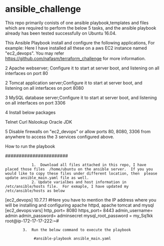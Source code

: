 # ansible_challenge

  This repo primarily conists of one ansible playbook,templates and files which are required to perform the below 5 tasks, and the ansible playbook already has been tested successfully on Ubuntu 16.04. 

  This Ansible Playbook install and configure the following applications, For example: Here  I have installed all these on a aws EC2  instance named "ec2_devops".  You may refer https://github.com/nafasm/terraform_challenge for more information. 

2 Apache webserver; Configure it to start at server boot, and listening on all interfaces on port 80

2 Tomcat application server;Configure it to start at server boot, and listening on all interfaces on port 8080

3 MySQL database server;Configure it to start at server boot, and listening on all interfaces on port 3306

4 Install below packages

  Telnet
  Curl
  Nslookup
  Oracle JDK
  
5 Disable firewalls on "ec2_devops" or allow ports 80, 8080, 3306 from anywhere to access the 3 services configured above. 

How to run the playbook 

#######################

                1.  Download all files attached in this repo, I have placed those files  /home/ubuntu on the ansible server.  If you you would like to copy these files under different location, then  please update ansible_main.yaml file as well.
                2. Update varialbes and host information in /etc/ansible/hosts file.  For exmaple, I have updated my /etc/ansible/hosts as below 

[ec2_devops]
10.7.7.1 #Here you have to mention the IP address where you will be installing and configuring apache httpd, apache tomcat and mysql
[ec2_devops:vars]
http_port= 8080
https_port= 8443
admin_username= admin
admin_password= adminsecret
mysql_root_password = my_Sq1kk
root@ip-172-17-17-222:~#

            3.  Run the below command to execute the playbook
            
                 #ansible-playbook ansible_main.yaml
                 
                 
